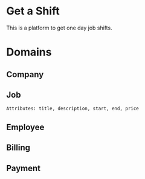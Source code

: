 # Get a Shift

This is a platform to get one day job shifts.

# Domains
## Company
## Job
    Attributes: title, description, start, end, price
## Employee

## Billing 
## Payment
